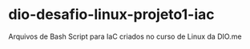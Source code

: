 # dio-desafio-linux-projeto1-iac
Arquivos de Bash Script para IaC criados no curso de Linux da DIO.me

